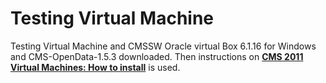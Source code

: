 # Testing Virtual Machine
Testing Virtual Machine and CMSSW 
Oracle virtual Box 6.1.16 for Windows and CMS-OpenData-1.5.3 downloaded. Then instructions on **[CMS 2011 Virtual Machines: How to install](http://opendata.cern.ch/docs/cms-virtual-machine-2011 )** is used. 
